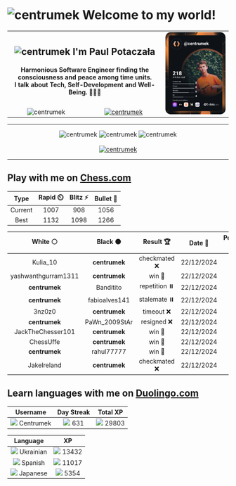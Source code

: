 <h1>
  <img
    src="https://emojis.slackmojis.com/emojis/images/1531849430/4246/blob-sunglasses.gif"
    width="30"
    alt="centrumek"
  />
  Welcome to my world!
</h1>

<table>
  <tbody>
    <tr>
      <td align="center" width="70%" colspan="2">
        <h2>
          <img
            src="https://raw.githubusercontent.com/MartinHeinz/MartinHeinz/master/wave.gif"
            width="30px"
            alt="centrumek"
          />
          I'm Paul Potaczała
        </h2>
        <h4>
          Harmonious Software Engineer finding the consciousness and peace among time units.
          <br/>
          I talk about Tech, Self-Development and Well-Being. 🌿🧘🚀
        </h4>
      </td>
      <td width="30%" rowspan="2">
        <a href="https://app.daily.dev/centrumek">
          <img
            src="./devcard.svg"
            alt="centrumek"
          />
        </a>
      </td>
    </tr>
    <tr align="center">
      <td>
        <img
          src="https://komarev.com/ghpvc/?username=centrumek&label=visitors&color=0e75b6&style=flat"
          alt="centrumek"
        >
      </td>
      <td>
        <a href="https://stackoverflow.com/users/14496012/centrumek">
          <img
            src="https://stackoverflow.com/users/flair/14496012.png?theme=dark"
            alt="centrumek"
          >
        </a>
      </td>
    </tr>
  </tbody>
</table>

---
<div align="center">
  <img 
    src="https://github-readme-stats.vercel.app/api?username=centrumek&show_icons=true&count_private=true&theme=dark&hide_border=true&hide=issues,contribs&bg_color=00000000"
    alt="centrumek"
  />
  <img
    src="https://github-readme-stats.vercel.app/api/top-langs/?username=centrumek&layout=compact&hide_border=true&theme=dark&bg_color=00000000&langs_count=6&exclude_repo=air-statistic-app"
    alt="centrumek"
  />
  <img 
    src="https://github-readme-streak-stats.herokuapp.com?user=centrumek&theme=dark&hide_border=true&background=FFFFFF00"
    alt="centrumek"
  />
  <br/>
  <br/>
  <a href="https://www.buymeacoffee.com/centrumek">
    <img
      src="https://cdn.buymeacoffee.com/buttons/v2/default-orange.png"
      height="50"
      width="210"
      alt="centrumek"
    />
  </a>
</div>

---

## Play with me on [Chess.com](https://www.chess.com/member/centrumek)

<div align="center">
<!--START_SECTION:chessStats-->
<!-- Automatically generated with https://github.com/Balastrong/chess-stats-action -->

| Type | Rapid ⏲️ | Blitz ⚡ | Bullet 🔫 |
|:---:|:---:|:---:|:---:|
| Current | 1007 | 908 | 1056 |
| Best | 1132 | 1098 | 1266 |

| White ⚪ | Black ⚫ | Result 🏆 | Date 📅 | Position 🗺️ | Type 🕕 |
|:---:|:---:|:---:|:---:|:---:|:---:|
| Kulia_10 | **centrumek** | checkmated ❌ | 22/12/2024 | <a href="http://www.ee.unb.ca/cgi-bin/tervo/fen.pl?select=8/8/8/5p2/3K1PkR/3R2P1/6r1/8 b - -">Link</a> | Blitz |
| yashwanthgurram1311 | **centrumek** | win 🥇 | 22/12/2024 | <a href="http://www.ee.unb.ca/cgi-bin/tervo/fen.pl?select=5k2/r5p1/p3p3/7Q/3p1P1P/6p1/7q/3N1RK1 w - -">Link</a> | Blitz |
| **centrumek** | Banditito | repetition ⏸️ | 22/12/2024 | <a href="http://www.ee.unb.ca/cgi-bin/tervo/fen.pl?select=r3k3/3R1R2/p1p2p1p/4pP2/PqP1Pb1P/5P2/4Q3/5K2 w - -">Link</a> | Blitz |
| **centrumek** | fabioalves141 | stalemate ⏸️ | 22/12/2024 | <a href="http://www.ee.unb.ca/cgi-bin/tervo/fen.pl?select=8/6n1/6P1/8/8/2k5/2p5/2K5 w - -">Link</a> | Blitz |
| 3nz0z0 | **centrumek** | timeout ❌ | 22/12/2024 | <a href="http://www.ee.unb.ca/cgi-bin/tervo/fen.pl?select=8/1R4R1/3k1p1n/p3p3/P1P1P3/5P2/1P5K/8 b - -">Link</a> | Blitz |
| **centrumek** | PaWn_2009StAr | resigned ❌ | 22/12/2024 | <a href="http://www.ee.unb.ca/cgi-bin/tervo/fen.pl?select=rn5r/pp3kp1/2p5/4pN2/3pP3/3P1P1K/PPP3B1/4q3 w - -">Link</a> | Blitz |
| JackTheChesser101 | **centrumek** | win 🥇 | 22/12/2024 | <a href="http://www.ee.unb.ca/cgi-bin/tervo/fen.pl?select=7k/7P/p7/P7/8/1n1K4/8/2q5 w - -">Link</a> | Blitz |
| ChessUffe | **centrumek** | win 🥇 | 22/12/2024 | <a href="http://www.ee.unb.ca/cgi-bin/tervo/fen.pl?select=r3k2r/1bp2p2/p3p1N1/1p2b1Bp/3n4/3Q4/PP3PqP/RB3RK1 w kq -">Link</a> | Blitz |
| **centrumek** | rahul77777 | win 🥇 | 22/12/2024 | <a href="http://www.ee.unb.ca/cgi-bin/tervo/fen.pl?select=8/3k4/2PP2p1/8/5P2/7p/3R3P/2K5 b - -">Link</a> | Blitz |
| JakeIreland | **centrumek** | checkmated ❌ | 22/12/2024 | <a href="http://www.ee.unb.ca/cgi-bin/tervo/fen.pl?select=rn1q1rk1/pppnb2Q/3p4/4p3/3P4/3B4/PP3PPP/RN3RK1 b - -">Link</a> | Blitz |

<!--END_SECTION:chessStats-->
</div>

## Learn languages with me on [Duolingo.com](https://www.duolingo.com/profile/Centrumek)

<div align="center">
<!--START_SECTION:duolingoStats-->
<!-- Automatically generated with https://github.com/centrumek/duolingo-readme-stats-->

| Username | Day Streak | Total XP |
|:---:|:---:|:---:|
| <img src="https://raw.githubusercontent.com/centrumek/duolingo-readme-stats/main/assets/duolingo.png" height="12"> Centrumek | <img src="https://raw.githubusercontent.com/centrumek/duolingo-readme-stats/main/assets/streakfrozen.svg" height="12"> 631 | <img src="https://raw.githubusercontent.com/centrumek/duolingo-readme-stats/main/assets/xp.svg" height="12"> 29803 | <img src="https://raw.githubusercontent.com/centrumek/duolingo-readme-stats/main/assets/xp.svg" height="12"> 0 |

| Language | XP |
|:---:|:---:|
| <img src="https://raw.githubusercontent.com/centrumek/duolingo-readme-stats/main/assets/langs/ukrainian.svg" height="12"> Ukrainian | <img src="https://raw.githubusercontent.com/centrumek/duolingo-readme-stats/main/assets/xp.svg" height="12"> 13432 |
| <img src="https://raw.githubusercontent.com/centrumek/duolingo-readme-stats/main/assets/langs/spanish.svg" height="12"> Spanish | <img src="https://raw.githubusercontent.com/centrumek/duolingo-readme-stats/main/assets/xp.svg" height="12"> 11017 |
| <img src="https://raw.githubusercontent.com/centrumek/duolingo-readme-stats/main/assets/langs/japanese.svg" height="12"> Japanese | <img src="https://raw.githubusercontent.com/centrumek/duolingo-readme-stats/main/assets/xp.svg" height="12"> 5354 |

<!--END_SECTION:duolingoStats-->
</div>
<!--
**centrumek/centrumek** is a ✨ _special_ ✨ repository because its `README.md` (this file) appears on your GitHub profile.

Here are some ideas to get you started:

- 🔭 I’m currently working on ...
- 🌱 I’m currently learning ...
- 👯 I’m looking to collaborate on ...
- 🤔 I’m looking for help with ...
- 💬 Ask me about ...
- 📫 How to reach me: ...
- 😄 Pronouns: ...
- ⚡ Fun fact: ...
-->
